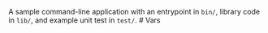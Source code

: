 A sample command-line application with an entrypoint in `bin/`, library code
in `lib/`, and example unit test in `test/`.
#   V a r s  
 